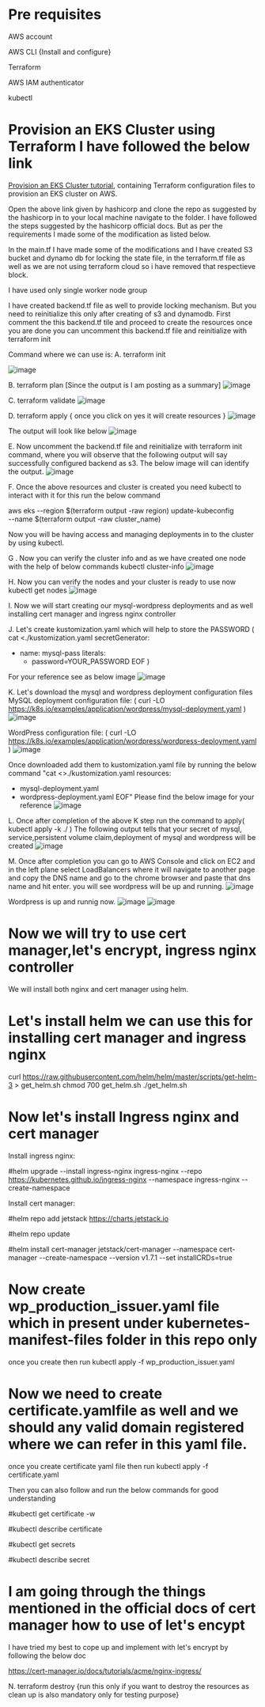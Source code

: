# Pre requisites
AWS account

AWS CLI {Install and configure}

Terraform

AWS IAM authenticator

kubectl

# Provision an EKS Cluster using Terraform I have followed the below link 

[Provision an EKS Cluster tutorial](https://developer.hashicorp.com/terraform/tutorials/kubernetes/eks), containing
Terraform configuration files to provision an EKS cluster on AWS.

Open the above link given by hashicorp and clone the repo as suggested by the hashicorp in to your local machine navigate to the folder. I have followed the steps suggested by the hashicorp official docs. But
as per the requirements I made some of the modification as listed below.

In the main.tf I have made some of the modifications and I have created S3 bucket and dynamo db for locking the state file, in the terraform.tf file as well 
as we are not using terraform cloud so i have removed that respectieve block.

I have used only single worker node group

I have created backend.tf file as well to provide locking mechanism. But you need to reinitialize this only after creating of s3 and dynamodb. First comment the this backend.tf tile
and proceed to create the resources once you are done you can uncomment this backend.tf file and reinitialize with terraform init

Command where we can use is:
A. terraform init

![image](https://github.com/anilsree6/terraform-with-eks/assets/149375170/29a4fc5b-1162-4a05-a09d-60c30afa37ae)


B. terraform plan [Since the output is I am posting as a summary]
![image](https://github.com/anilsree6/terraform-with-eks/assets/149375170/b2a2acc6-7026-45eb-ab3f-9ae92f10f436)



C. terraform validate
![image](https://github.com/anilsree6/terraform-with-eks/assets/149375170/05c43a2f-c107-43fe-afb2-0de0b97b0a01)


D. terraform apply { once you click on yes it will create resources }
![image](https://github.com/anilsree6/terraform-with-eks/assets/149375170/7bfde5c1-7cdc-459a-b86b-94842edc049a)

The output will look like below
![image](https://github.com/anilsree6/terraform-with-eks/assets/149375170/f77d3e59-1b28-4eca-b1cd-a030594e449a)

E. Now uncomment the backend.tf file and reinitialize with terraform init command, where you will observe that the following output will say
successfully configured backend as s3. The below image will can identify the output.
![image](https://github.com/anilsree6/terraform-with-eks/assets/149375170/96bd5d5f-6308-41ff-b718-347f0bb26f10)

F. Once the above resources and cluster is created you need kubectl to interact with it for this run the below command

aws eks --region $(terraform output -raw region) update-kubeconfig \
--name $(terraform output -raw cluster_name)

Now you will be having access and managing deployments in to the cluster by using kubectl. 

G . Now you can verify the cluster info and as we have created one node with the help of below commands
kubectl cluster-info
![image](https://github.com/anilsree6/terraform-with-eks/assets/149375170/479cde0f-b1a3-4374-ac85-7a7b468f2600)

H. Now you can verify the nodes and your cluster is ready to use now
kubectl get nodes
![image](https://github.com/anilsree6/terraform-with-eks/assets/149375170/3847e89e-6889-44bf-8dca-44f628fafeac)

I. Now we will start creating our mysql-wordpress deployments and as well installing cert manager and ingress nginx controller

J. Let's create kustomization.yaml which will help to store the PASSWORD
( cat <<EOF >./kustomization.yaml
secretGenerator:
- name: mysql-pass
  literals:
  - password=YOUR_PASSWORD
EOF )
 
For your reference see as below image
![image](https://github.com/anilsree6/terraform-with-eks/assets/149375170/e76524db-1b62-4000-a705-82a8cab89b80)

K. Let's download the mysql and wordpress deployment configuration files
MySQL deployment configuration file:
( curl -LO https://k8s.io/examples/application/wordpress/mysql-deployment.yaml )
![image](https://github.com/anilsree6/terraform-with-eks/assets/149375170/4fac66e5-145e-44f4-a55b-49159cb3fd28)

WordPress configuration file:
( curl -LO https://k8s.io/examples/application/wordpress/wordpress-deployment.yaml )
![image](https://github.com/anilsree6/terraform-with-eks/assets/149375170/5d7b492a-9425-4cb2-abbf-323f63facb78)

Once downloaded add them to kustomization.yaml file by running the below command
"cat <<EOF >>./kustomization.yaml
resources:
  - mysql-deployment.yaml
  - wordpress-deployment.yaml
EOF"
Please find the below image for your reference
![image](https://github.com/anilsree6/terraform-with-eks/assets/149375170/1e341992-c485-450f-b618-cde5f2ae8142)

L. Once after completion of the above K step run the command to apply( kubectl apply -k ./ )
The following output tells that your secret of mysql, service,persistent volume claim,deployment of mysql and wordpress will be created 
![image](https://github.com/anilsree6/terraform-with-eks/assets/149375170/2565d4d3-8aca-47a2-84ec-6ad39f495d3a)

M. Once after completion you can go to AWS Console and click on EC2 and in the left plane select LoadBalancers where it will navigate to another page and copy the
DNS name and go to the chrome browser and paste that dns name and hit enter.  you will see wordpress will be up and running.
![image](https://github.com/anilsree6/terraform-with-eks/assets/149375170/37eb6d60-2bee-4db1-a451-860d5cc45088)

Wordpress is up and runnig now.
![image](https://github.com/anilsree6/terraform-with-eks/assets/149375170/a6ee6db5-9483-4560-a662-bfcdf1ae8afc)
![image](https://github.com/anilsree6/terraform-with-eks/assets/149375170/4e6d739e-1600-4e83-beb6-8e686a362b3d)



# Now we will try to use cert manager,let's encrypt, ingress nginx controller

We will install both nginx and cert manager using helm.

# Let's install helm we can use this for installing cert manager and ingress nginx

curl https://raw.githubusercontent.com/helm/helm/master/scripts/get-helm-3 > get_helm.sh
chmod 700 get_helm.sh
./get_helm.sh

# Now let's install Ingress nginx and cert manager

Install ingress nginx:

#helm upgrade --install ingress-nginx ingress-nginx --repo https://kubernetes.github.io/ingress-nginx --namespace ingress-nginx --create-namespace

Install cert manager:

#helm repo add jetstack https://charts.jetstack.io

#helm repo update

#helm install cert-manager jetstack/cert-manager --namespace cert-manager --create-namespace --version v1.7.1 --set installCRDs=true

# Now create wp_production_issuer.yaml file which in present under kubernetes-manifest-files folder in this repo only 

once you create then run kubectl apply -f wp_production_issuer.yaml

# Now we need to create certificate.yamlfile as well and we should any valid domain registered where we can refer in this yaml file.

once you create certificate yaml file then run kubectl apply -f certificate.yaml

Then you can also follow and run the below commands for good understanding

#kubectl get certificate -w 

#kubectl describe certificate <certificate-name>

#kubectl get secrets

#kubectl describe secret <name of your secret> 

# I am going through the things mentioned in the official docs of cert manager how to use of let's encypt 
I have tried my best to cope up and implement with let's encrypt by following the below doc

https://cert-manager.io/docs/tutorials/acme/nginx-ingress/

N. terraform destroy {run this only if you want to destroy the resources as clean up is also mandatory only for testing purpose}




